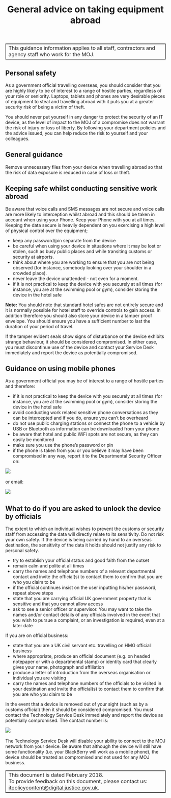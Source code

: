 ﻿---
title: General advice on taking equipment abroad
---

<table border='1'>
<tr>
<td>This guidance information applies to all staff, contractors and agency staff who work for the MOJ.</td>
</tr>
</table>

## Personal safety

As a government official travelling overseas, you should consider that you are highly likely to be of interest to a range of hostile parties, regardless of your role or seniority. Laptops, tablets and phones are very desirable pieces of equipment to steal and travelling abroad with it puts you at a greater security risk of being a victim of theft. 

You should never put yourself in any danger to protect the security of an IT device, as the level of impact to the MOJ of a compromise does not warrant the risk of injury or loss of liberty. By following your department policies and the advice issued, you can help reduce the risk to yourself and your colleagues.

## General guidance

Remove unnecessary files from your device when travelling abroad so that the risk of data exposure is reduced in case of loss or theft.
   
## Keeping safe whilst conducting sensitive work abroad

Be aware that voice calls and SMS messages are not secure and voice calls are more likely to interception whilst abroad and this should be taken in account when using your Phone.
Keep your Phone with you at all times. Keeping the data secure is heavily dependent on you exercising a high level of physical control over the equipment;
 
* keep any password/pin separate from the device
* be careful when using your device in situations where it may be lost or stolen, such as busy public places and while transiting customs or security at airports.
* think about where you are working to ensure that you are not being observed (for instance, somebody looking over your shoulder in a crowded place).
* never leave the device unattended - not even for a moment. 
* if it is not practical to keep the device with you securely at all times (for instance, you are at the swimming pool or gym), consider storing the device in the hotel safe

**Note:** You should note that standard hotel safes are not entirely secure and it is normally possible for hotel staff to override controls to gain access. In addition therefore you should also store your device in a tamper proof envelope. You should ensure you have a sufficient number to last the duration of your period of travel.
 
If the tamper evident seals show signs of disturbance or the device exhibits strange behaviour, it should be considered compromised. In either case, you must discontinue use of the device and contact your Service Desk immediately and report the device as potentially compromised.

## Guidance on using mobile phones

As a government official you may be of interest to a range of hostile parties and therefore:

* if it is not practical to keep the device with you securely at all times (for instance, you are at the swimming pool or gym), consider storing the device in the hotel safe
* avoid conducting work related sensitive phone conversations as they can be intercepted and if you do, ensure you can’t be overheard
* do not use public charging stations or connect the phone to a vehicle by USB or Bluetooth as information can be downloaded from your phone
* be aware that hotel and public WiFi spots are not secure, as they can easily be monitored
* make sure you use the phone’s password or pin
* if the phone is taken from you or you believe it may have been compromised in any way, report it to the Departmental Security Officer on: 

![](https://s3-eu-west-2.amazonaws.com/intranet-prod-storage-1dvcquh7kophi/uploads/2018/03/ded132e3a381831f3412183f7248a28c.gif) &nbsp;

or email:

![](https://s3-eu-west-2.amazonaws.com/intranet-prod-storage-1dvcquh7kophi/uploads/2018/03/72a280ce0eaf9da4fc62e6678c9fd2a-1.gif) &nbsp;

## What to do if you are asked to unlock the device by officials

The extent to which an individual wishes to prevent the customs or security staff from accessing the data will directly relate to its sensitivity. Do not risk your own safety. If the device is being carried by hand to an overseas destination, the sensitivity of the data it holds should not justify any risk to personal safety.

* try to establish your official status and good faith from the outset
* remain calm and polite at all times
* carry the names and telephone numbers of a relevant departmental contact and invite the official(s) to contact them to confirm that you are who you claim to be
* if the official continues insist on the user inputting his/her password, repeat above steps
* state that you are carrying official UK government property that is sensitive and that you cannot allow access
* ask to see a senior officer or supervisor. You may want to take the names and/or contact details of any officials involved in the event that you wish to pursue a complaint, or an investigation is required, even at a later date
 
If you are on official business:

* state that you are a UK civil servant etc. travelling on HMG official business
* where appropriate, produce an official document (e.g. on headed notepaper or with a departmental stamp) or identity card that clearly gives your name, photograph and  affiliation
* produce a letter of introduction from the overseas organisation or individual you are visiting
* carry the names and telephone numbers of the officials to be visited in your destination and invite the official(s) to contact them to confirm that you are who you claim to be
 
In the event that a device is removed out of your sight (such as by a customs official) then it should be considered compromised. You must contact the Technology Service Desk immediately and report the device as potentially compromised. The contact number is:

![](https://s3-eu-west-2.amazonaws.com/intranet-prod-storage-1dvcquh7kophi/uploads/2018/03/c00ec596041772ebc897f46a4b5b4665.gif) &nbsp;
 
The Technology Service Desk will disable your ability to connect to the MOJ network from your device. Be aware that although the device will still have some functionality (i.e. your BlackBerry will work as a mobile phone), the device should be treated as compromised and not used for any MOJ business.


<table border='1'>
<tr>
<td>This document is dated February 2018.<br/>
To provide feedback on this document, please contact us: <a href="mailto:itpolicycontent@digital.justice.gov.uk?subject=taking-it-equipment-abroad-guidance">itpolicycontent@digital.justice.gov.uk</a>.</td>
</tr>
</table>